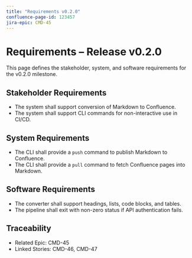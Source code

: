 ```yaml
---
title: "Requirements v0.2.0"
confluence-page-id: 123457
jira-epic: CMD-45
---
```


# Requirements – Release v0.2.0

This page defines the stakeholder, system, and software requirements for
the v0.2.0 milestone.

## Stakeholder Requirements

- The system shall support conversion of Markdown to Confluence.
- The system shall support CLI commands for non-interactive use in CI/CD.

## System Requirements

- The CLI shall provide a `push` command to publish Markdown to Confluence.
- The CLI shall provide a `pull` command to fetch Confluence pages into Markdown.

## Software Requirements

- The converter shall support headings, lists, code blocks, and tables.
- The pipeline shall exit with non-zero status if API authentication fails.

## Traceability

- Related Epic: CMD-45
- Linked Stories: CMD-46, CMD-47
